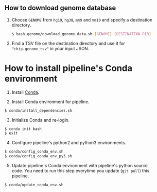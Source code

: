 ## How to download genome database

1. Choose `GENOME` from `hg19`, `hg38`, `mm9` and `mm10` and specify a destination directory.
    ```bash
    $ bash genome/download_genome_data.sh [GENOME] [DESTINATION_DIR]
    ```
2. Find a TSV file on the destination directory and use it for `"chip.genome_tsv"` in your input JSON.

# How to install pipeline's Conda environment

1) Install [Conda](https://docs.conda.io/en/latest/miniconda.html).

2) Install Conda environment for pipeline.

  ```bash
  $ conda/install_dependencies.sh
  ```

3) Initialize Conda and re-login.

  ```bash
  $ conda init bash
  $ exit
  ```

4) Configure pipeline's python2 and python3 environments.

  ```bash
  $ conda/config_conda_env.sh
  $ conda/config_conda_env_py3.sh
  ```

5) Update pipeline's Conda environment with pipeline's python source code. You need to run this step everytime you update (`git pull`) this pipeline.

  ```bash
  $ conda/update_conda_env.sh
  ```
